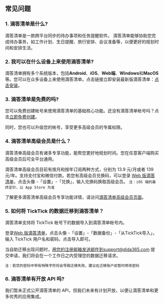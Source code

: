 ## 常见问题

### 1.  滴答清单是什么?

滴答清单是一款跨平台同步的待办事项和任务提醒软件。 滴答清单能够协助您完成待办事务，如工作计划、生日提醒、旅行安排、会议准备等，以便更好的规划时间和安排生活。

### 2.  我可以在什么设备上来使用滴答清单?

滴答清单拥有多个系统版本，包括**Android**、**iOS**、**Web端**、**Windows**和**MacOS**等。您可以在众多设备上来使用滴答清单。点击链接立即安装最新版滴答清单：[点击安装](https://www.dida365.com/about/download)。

### 3.  滴答清单是免费的吗?

您可以免费创建帐号来使用滴答清单的基础核心功能。还没有滴答清单帐号吗？点击[立即免费创建](https://dida365.com/signup)。

同时，您也可以升级您的帐号，享受更多高级会员的专属权限。

### 4.  滴答清单高级会员是什么？

滴答清单高级会员有诸多专享功能，能帮您更好地规划时间。您在任意客户端购买高级会员后可全平台通用。

滴答清单高级会员目前有按月和按年订阅两种方式，分别为 13.9 元/月或者 139 元/年。支持支付宝和微信付款。若您有高级会员兑换码，可以登录 [Web 版滴答清单](https://dida365.com/)，点击头像 -「设置」-「兑换」，输入兑换码换取高级会员。
`注：iOS 端的最终定价，以 App Store 为准` 

了解更多滴答清单高级会员专享功能详情，请访问[滴答清单高级会员页面](https://www.dida365.com/about/upgrade)。 

### 5.  如何将 TickTick 的数据迁移到滴答清单？

滴答清单支持将 TickTick 帐号下的数据导入到滴答清单帐号内。

登录[Web 版滴答清单](https://dida365.com/)，点击头像 -「设置」-「数据备份」-「从TickTick导入」，输入 TickTick 用户名和密码，点击导入即可。 

当自助迁移出现问题时，用您的注册邮箱发送邮件到support@dida365.com 提交申请，我们将会在一个工作日之内受理您的数据迁移请求。

`注：若您的密码中带有特殊字符将会导致迁移失败，建议在迁移账户前暂时修改密码`

### 6.  滴答清单有开放 API 吗?

我们暂未正式公开滴答清单的 API，但我们未来有计划开放，以便让滴答清单和更多优秀的应用集成。

